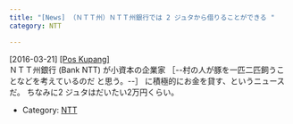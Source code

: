 ```yaml
---
title: "[News] （ＮＴＴ州）ＮＴＴ州銀行では 2 ジュタから借りることができる "
category: NTT

---
```


[2016-03-21] [[Pos Kupang]](http://bit.ly/1ZjpiXm)  
ＮＴＴ州銀行 (Bank NTT) が小資本の企業家
［--村の人が豚を一匹二匹飼うことなどを考えているのだ
と思う。--］
に積極的にお金を貸す、というニュースだ。
ちなみに2 ジュタはだいたい2万円くらい。

- Category: [NTT](categories.html#NTT)

